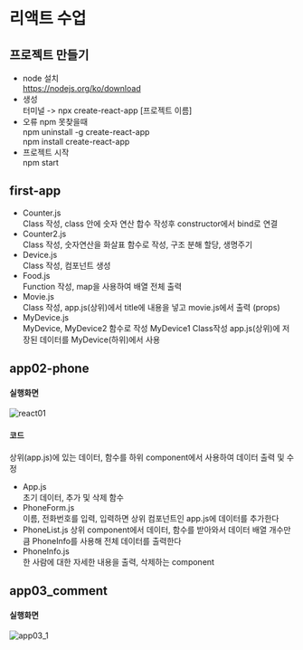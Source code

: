 # 리액트 수업

## 프로젝트 만들기
* node 설치  
https://nodejs.org/ko/download
* 생성  
터미널 -> npx create-react-app [프로젝트 이름]
* 오류
npm 못찾을때  
npm uninstall -g create-react-app  
npm install create-react-app  
* 프로젝트 시작  
npm start  
## first-app
* Counter.js  
Class 작성, class 안에 숫자 연산 합수 작성후 constructor에서 bind로 연결
* Counter2.js  
Class 작성, 숫자연산을 화살표 함수로 작성, 구조 분해 할당, 생명주기  
* Device.js  
Class 작성, 컴포넌트 생성  
* Food.js  
Function 작성, map을 사용하여 배열 전체 출력  
* Movie.js  
Class 작성, app.js(상위)에서 title에 내용을 넣고 movie.js에서 출력 (props)  
* MyDevice.js  
MyDevice, MyDevice2 함수로 작성 MyDevice1 Class작성 app.js(상위)에 저장된 데이터를 MyDevice(하위)에서 사용  
## app02-phone
#### 실행화면
![react01](https://github.com/Cofe1230/ReactWork/assets/139449938/dcd6e626-2363-437f-913e-63d0f34e0868)
#### 코드
상위(app.js)에 있는 데이터, 함수를 하위 component에서 사용하여 데이터 출력 및 수정
* App.js  
초기 데이터, 추가 및 삭제 함수  
* PhoneForm.js  
이름, 전화번호를 입력, 입력하면 상위 컴포넌트인 app.js에 데이터를 추가한다  
* PhoneList.js
상위 component에서 데이터, 함수를 받아와서 데이터 배열 개수만큼 PhoneInfo를 사용해 전체 데이터를 출력한다
* PhoneInfo.js  
한 사람에 대한 자세한 내용을 출력, 삭제하는 component  
## app03_comment
#### 실행화면
![app03_1](https://github.com/Cofe1230/ReactWork/assets/139449938/53f8a506-e5d8-48c1-a50e-8540bbc86e87)


  
